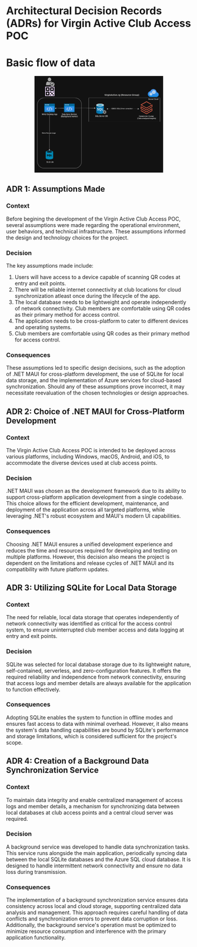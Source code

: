 # Architectural Decision Records (ADRs) for Virgin Active Club Access POC

# Basic flow of data

 <p align="center">
   <img src="../src/virginactive.club.access/Resources/Images/dataflow.png" width="350" title="data flow">
 </p>

## ADR 1: Assumptions Made

### Context

Before begining the development of the Virgin Active Club Access POC, several assumptions were made regarding the operational environment, user behaviors, and technical infrastructure. These assumptions informed the design and technology choices for the project.

### Decision

The key assumptions made include:

1. Users will have access to a device capable of scanning QR codes at entry and exit points.
2. There will be reliable internet connectivity at club locations for cloud synchronization atleast once during the lifecycle of the app.
3. The local database needs to be lightweight and operate independently of network connectivity. Club members are comfortable using QR codes as their primary method for access control.
4. The application needs to be cross-platform to cater to different devices and operating systems.
5. Club members are comfortable using QR codes as their primary method for access control.

### Consequences

These assumptions led to specific design decisions, such as the adoption of .NET MAUI for cross-platform development, the use of SQLite for local data storage, and the implementation of Azure services for cloud-based synchronization. Should any of these assumptions prove incorrect, it may necessitate reevaluation of the chosen technologies or design approaches.

## ADR 2: Choice of .NET MAUI for Cross-Platform Development

### Context

The Virgin Active Club Access POC is intended to be deployed across various platforms, including Windows, macOS, Android, and iOS, to accommodate the diverse devices used at club access points.

### Decision

.NET MAUI was chosen as the development framework due to its ability to support cross-platform application development from a single codebase. This choice allows for the efficient development, maintenance, and deployment of the application across all targeted platforms, while leveraging .NET's robust ecosystem and MAUI's modern UI capabilities.

### Consequences

Choosing .NET MAUI ensures a unified development experience and reduces the time and resources required for developing and testing on multiple platforms. However, this decision also means the project is dependent on the limitations and release cycles of .NET MAUI and its compatibility with future platform updates.

## ADR 3: Utilizing SQLite for Local Data Storage

### Context

The need for reliable, local data storage that operates independently of network connectivity was identified as critical for the access control system, to ensure uninterrupted club member access and data logging at entry and exit points.

### Decision

SQLite was selected for local database storage due to its lightweight nature, self-contained, serverless, and zero-configuration features. It offers the required reliability and independence from network connectivity, ensuring that access logs and member details are always available for the application to function effectively.

### Consequences

Adopting SQLite enables the system to function in offline modes and ensures fast access to data with minimal overhead. However, it also means the system's data handling capabilities are bound by SQLite's performance and storage limitations, which is considered sufficient for the project's scope.

## ADR 4: Creation of a Background Data Synchronization Service

### Context

To maintain data integrity and enable centralized management of access logs and member details, a mechanism for synchronizing data between local databases at club access points and a central cloud server was required.

### Decision

A background service was developed to handle data synchronization tasks. This service runs alongside the main application, periodically syncing data between the local SQLite databases and the Azure SQL cloud database. It is designed to handle intermittent network connectivity and ensure no data loss during transmission.

### Consequences

The implementation of a background synchronization service ensures data consistency across local and cloud storage, supporting centralized data analysis and management. This approach requires careful handling of data conflicts and synchronization errors to prevent data corruption or loss. Additionally, the background service's operation must be optimized to minimize resource consumption and interference with the primary application functionality.
